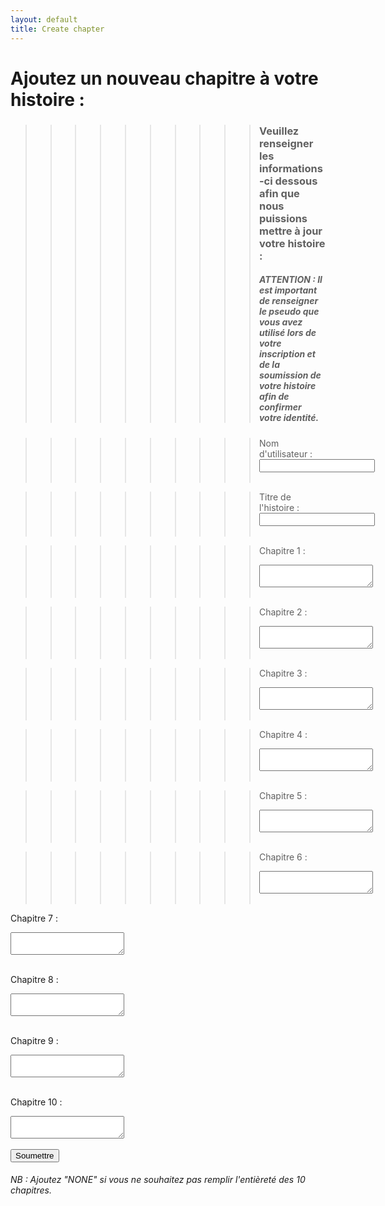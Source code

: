 ```yaml
---
layout: default
title: Create chapter
---
```


# Ajoutez un nouveau chapitre à votre histoire :

>>>>>>>>>>### Veuillez renseigner les informations-ci dessous afin que nous puissions mettre à jour votre histoire :
>>>>>>>>>>##### ATTENTION : Il est important de renseigner le pseudo que vous avez utilisé lors de votre inscription et de la soumission de votre histoire afin de confirmer votre identité.

>>>>>>>>>><form action="https://formspree.io/f/mvgpjkyn" method="POST">
  >>>>>>>>>> <label for="ut"> Nom d'utilisateur :</label><br>
 >>>>>>>>>> <input type="text" id="ut" name="ut"><br><br>

 >>>>>>>>>> <label for="title">Titre de l'histoire :</label><br>
  >>>>>>>>>><input type="text" id="title" name="title"><br><br>

  >>>>>>>>>><label for="chapter-1">Chapitre 1 :</label><br>
  >>>>>>>>>><textarea id="chapter-1" name="chapter-1"></textarea><br><br>
  
  >>>>>>>>>><label for="chapter-1">Chapitre 2 :</label><br>
  >>>>>>>>>><textarea id="chapter-1" name="chapter-1"></textarea><br><br>

   >>>>>>>>>><label for="chapter-1">Chapitre 3 :</label><br>
  >>>>>>>>>><textarea id="chapter-1" name="chapter-1"></textarea><br><br>

   >>>>>>>>>><label for="chapter-1">Chapitre 4 :</label><br>
  >>>>>>>>>><textarea id="chapter-1" name="chapter-1"></textarea><br><br>

   >>>>>>>>>><label for="chapter-1">Chapitre 5 :</label><br>
  >>>>>>>>>><textarea id="chapter-1" name="chapter-1"></textarea><br><br>

   >>>>>>>>>><label for="chapter-1">Chapitre 6 :</label><br>
 >>>>>>>>>> <textarea id="chapter-1" name="chapter-1"></textarea><br><br>

   <label for="chapter-1">Chapitre 7 :</label><br>
  <textarea id="chapter-1" name="chapter-1"></textarea><br><br>

   <label for="chapter-1">Chapitre 8 :</label><br>
  <textarea id="chapter-1" name="chapter-1"></textarea><br><br>

   <label for="chapter-1">Chapitre 9 :</label><br>
  <textarea id="chapter-1" name="chapter-1"></textarea><br><br>

   <label for="chapter-1">Chapitre 10 :</label><br>
  <textarea id="chapter-1" name="chapter-1"></textarea><br><br>

  <input type="submit" value="Soumettre">
</form>

###### NB : Ajoutez "NONE" si vous ne souhaitez pas remplir l'entièreté des 10 chapitres.
